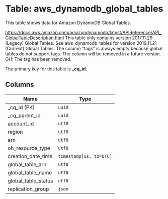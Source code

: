 # Table: aws_dynamodb_global_tables

This table shows data for Amazon DynamoDB Global Tables.

https://docs.aws.amazon.com/amazondynamodb/latest/APIReference/API_GlobalTableDescription.html
This table only contains version 2017.11.29 (Legacy) Global Tables. See aws_dynamodb_tables for version 2019.11.21 (Current) Global Tables.
The column "tags" is always empty because global tables do not support tags. The column will be removed in a future version.
OH: The tag has been removed.

The primary key for this table is **_cq_id**.

## Columns

| Name          | Type          |
| ------------- | ------------- |
|_cq_id (PK)|`uuid`|
|_cq_parent_id|`uuid`|
|account_id|`utf8`|
|region|`utf8`|
|arn|`utf8`|
|oh_resource_type|`utf8`|
|creation_date_time|`timestamp[us, tz=UTC]`|
|global_table_arn|`utf8`|
|global_table_name|`utf8`|
|global_table_status|`utf8`|
|replication_group|`json`|
